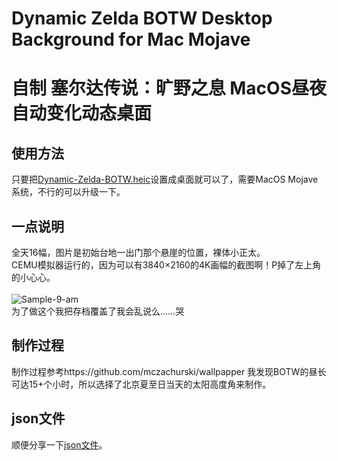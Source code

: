 # Dynamic Zelda BOTW Desktop Background for Mac Mojave

自制 塞尔达传说：旷野之息 MacOS昼夜自动变化动态桌面
=====
使用方法
---
只要把[Dynamic-Zelda-BOTW.heic](https://github.com/Jarry-Wong/Dynamic-Zelda-BOTW-Desktop-Background-for-Mac-Mojave/blob/master/Dynamic-Zelda-BOTW.heic)设置成桌面就可以了，需要MacOS Mojave系统，不行的可以升级一下。<br>

一点说明
---
全天16幅，图片是初始台地一出门那个悬崖的位置，裸体小正太。<br>
CEMU模拟器运行的，因为可以有3840×2160的4K画幅的截图啊！P掉了左上角的小心心。<br>
<br>
![Sample-9-am](https://github.com/Jarry-Wong/Dynamic-Zelda-BOTW-Desktop-Background-for-Mac-Mojave/blob/master/processed-screenshot/am9.png)
<br>
为了做这个我把存档覆盖了我会乱说么……哭
<br>

制作过程
---
制作过程参考https://github.com/mczachurski/wallpapper
我发现BOTW的昼长可达15+个小时，所以选择了北京夏至日当天的太阳高度角来制作。
<br>

json文件
---
顺便分享一下[json文件](https://github.com/Jarry-Wong/Dynamic-Zelda-BOTW-Desktop-Background-for-Mac-Mojave/blob/master/Dynamic-Zelda-BOTW.json)。

